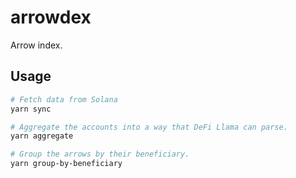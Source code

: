 # arrowdex

Arrow index.

## Usage

```bash
# Fetch data from Solana
yarn sync

# Aggregate the accounts into a way that DeFi Llama can parse.
yarn aggregate

# Group the arrows by their beneficiary.
yarn group-by-beneficiary
```

